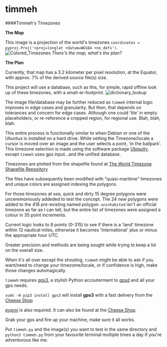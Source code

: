 
# timmeh
####Timmeh's Timezones


**The Map**

This image is a projection of the world's timezones `coordinates = pyproj.Proj('+proj=longlat +datum=WGS84 +no_defs')`.
![Colored_Timezones](https://cloud.githubusercontent.com/assets/4308824/19038948/a0618588-89c9-11e6-995f-11876032535d.png)
*There's the map, what's the plan?*

**The Plan**

Currently, that map has a 3.2 kilometer per pixel resolution, at the Equator, with approx. 7% of the derived source file(s) size. 

This project will use a database, such as this, for simple, rapid offline look up of these timezones, with a small-er-footprint.
![dictionary_lookup](https://cloud.githubusercontent.com/assets/4308824/18680742/54fb836c-7fa8-11e6-94a4-479c0fa5216a.png)


The image file/database may be further reduced as `timmeh` internal logic improves in edge cases and granularity. But then, that depends on tolerances and concern for edge cases. Although one could 'tile' in empty placeholders, or re-reference a cropped region, for regional use. Blah, blah, blah.          

This entire process is functionally similar to when Debian or one of the Ubuntus is installed on a hard drive.  While setting the Timezone/locale a cursor is moved over an image and the user selects a point, 'in the ballpark'.  This timezone selection is made using the software package [Ubiquity](https://en.wikipedia.org/wiki/Ubiquity_(software)), except `timmeh` uses gps input...and the unified database.

Timezones are plotted from the shapefile found at [The World Timezone Shapefile Repository](http://efele.net/maps/tz/world/) 

The files have subsequently been modified with "quasi-maritime" timezones and unique colors are assigned indexing  the polygons.
 
For those timezones at sea, quick and dirty 15 degree polygons were unceremoniously addeded  to test the concept. The 24 *new* polygons were added to the 418 pre-existing named polygon. `uninhabited` isn't an official timezone as far as I can tell, but the entire list of timezones were assigned a colour in 35 point increments.

Current logic looks to 8 points (0-315) to see if there is a 'land' timezone within 12 nautical miles, otherwise it becomes 'International' plus or minus the appropriate hour UTC.

Greater precision and methods are being sought while trying to keep a lid on the overall size.

When it's all over except the shouting, `timmeh`  might be able to ask if you want/need to change your timezome/locale, or if confidence is high, make those changes automagically.

`timmeh` requires [gps3](https://github.com/wadda/gps3), a stylish Python accouterment to [gpsd](http://www.catb.org/gpsd/) and all your gps needs.

`sudo -H pip3 install gps3` will install **gps3** with a fast delivery from the [Cheese Shop](https://pypi.python.org/pypi/gps3)

[pyproj](https://pypi.python.org/pypi/pyproj/1.9.5.1) is also required.  It can also be found at the [Cheese Shop](https://pypi.python.org/pypi/pyproj/1.9.5.1).

Grab your gps and fire up your machine, make sure it all works.

Put `timmeh.py` and the image(s) you want to test in the same directory and `python3 timmeh.py` from your favourite terminal multiple times a day if you're adventurous like me. 

